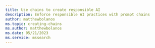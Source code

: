 ```yaml
---
title: Use chains to create responsible AI
description: Enforce responsible AI practices with prompt chains 
author: matthewbolanos
ms.topic: creating-chains
ms.author: matthewbolanos
ms.date: 05/21/2023
ms.service: mssearch
---
```


